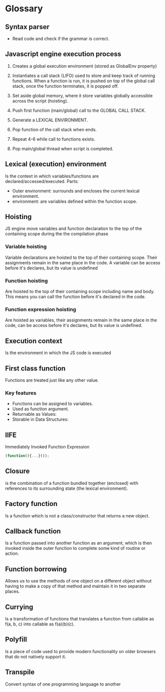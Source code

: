 # Glossary

## Syntax parser

- Read code and check if the grammar is correct.

## Javascript engine execution process

1. Creates a global execution environment (stored as GlobalEnv property)

2. Instantiates a call stack (LIFO) used to store and keep track of running
   functions. When a function is run, it is pushed on top of the global call
   stack, once the function terminates, it is popped off.
3. Set aside global memory, where it store variables globally accessible across
   the script (hoisting).
4. Push first function (main/global) call to the GLOBAL CALL STACK.
5. Generate a LEXICAL ENVIRONMENT.
6. Pop function of the call stack when ends.
7. Repeat 4-6 while call to functions exists.
8. Pop main/global thread when script is completed.

## Lexical (execution) environment

Is the context in which variables/functions are declared/accessed/executed.
Parts:

- Outer environment: surrounds and encloses the current lexical environment.
- environment: are variables defined within the function scope.

## Hoisting

JS engine move variables and function declaration to the top of the containing
scope during the the compilation phase

### Variable hoisting

Variable declarations are hoisted to the top of their containing scope.
Their assignments remain in the same place in the code.
A variable can be access before it's declares, but its value is undefined

### Function hoisting

Are hoisted to the top of their containing scope including name and body.
This means you can call the function before it's declared in the code.

### Function expression hoisting

Are hoisted as variables, their assignments remain in the same place in the
code, can be access before it's declares, but its value is undefined.

## Execution context

Is the environment in which the JS code is executed

## First class function

Functions are treated just like any other value.

### Key features

- Functions can be assigned to variables.
- Used as function argument.
- Returnable as Values:
- Storable in Data Structures:

## IIFE

Immediately Invoked Function Expression

```javascript
(function(){...}());
```

## Closure

is the combination of a function bundled together (enclosed) with references to
its surrounding state (the lexical environment).

## Factory function

Is a function which is not a class/constructor that returns a new object.

## Callback function

Is a function passed into another function as an argument, which is then 
invoked inside the outer function to complete some kind of routine or action.

## Function borrowing

Allows us to use the methods of one object on a different object
without having to make a copy of that method and maintain it in two separate places.

## Currying

Is a transformation of functions that translates a function from callable as f(a, b, c)
into callable as f(a)(b)(c).

## Polyfill

Is a piece of code used to provide modern functionality on older browsers
that do not natively support it.

## Transpile

Convert syntax of one programming language to another
